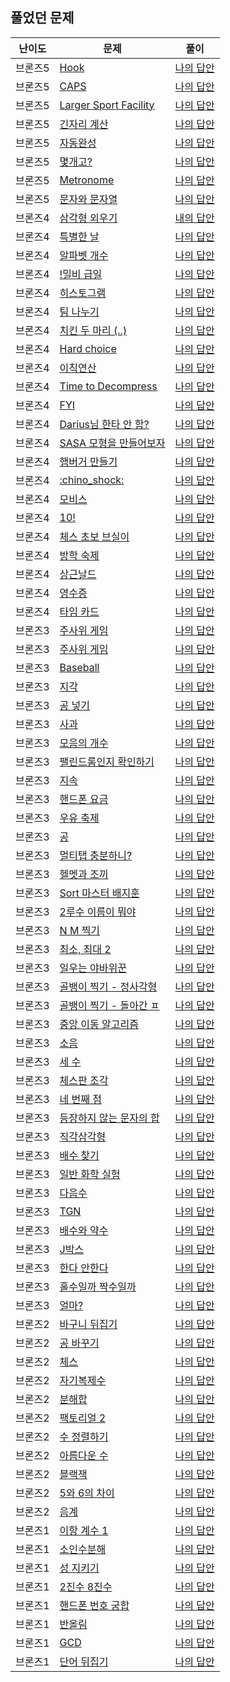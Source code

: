 
## 풀었던 문제

| 난이도                                                                     | 문제                                                           | 풀이                                                                                |
|-------------------------------------------------------------------------|--------------------------------------------------------------|-----------------------------------------------------------------------------------|
| 브론즈5                                                                    | [Hook](https://www.acmicpc.net/problem/10189)                | [나의 답안](https://github.com/LSapee/AlgorithmCPP/blob/main/boj_bronze/num10189.cpp) |
| 브론즈5                                                                    | [CAPS](https://www.acmicpc.net/problem/15000)                | [나의 답안](https://github.com/LSapee/AlgorithmCPP/blob/main/boj_bronze/num15000.cpp) |
| 브론즈5                                                                    | [Larger Sport Facility](https://www.acmicpc.net/problem/16099) | [나의 답안](https://github.com/LSapee/AlgorithmCPP/blob/main/boj_bronze/num16099.cpp) |
| 브론즈5                                                                    | [긴자리 계산](https://www.acmicpc.net/problem/2338)               | [나의 답안](https://github.com/LSapee/AlgorithmCPP/blob/main/boj_bronze/num2338.cpp)  |
| 브론즈5                                                                    | [자동완성](https://www.acmicpc.net/problem/24883)                | [나의 답안](https://github.com/LSapee/AlgorithmCPP/blob/main/boj_bronze/num24883.cpp) |
| 브론즈5                                                                    | [몇개고?](https://www.acmicpc.net/problem/27294)                | [나의 답안](https://github.com/LSapee/AlgorithmCPP/blob/main/boj_bronze/num27294.cpp) |
| 브론즈5                                                                    | [Metronome](https://www.acmicpc.net/problem/27389)           | [나의 답안](https://github.com/LSapee/AlgorithmCPP/blob/main/boj_bronze/num27389.cpp) |
| 브론즈5                                                                    | [문자와 문자열](https://www.acmicpc.net/problem/27866)             | [나의 답안](https://github.com/LSapee/AlgorithmCPP/blob/main/boj_bronze/num27866.cpp) |
| 브론즈4                                                                    | [삼각형 외우기](https://www.acmicpc.net/problem/10101)             | [내의 답안](https://github.com/LSapee/AlgorithmCPP/blob/main/boj_bronze/num10101.cpp) |
| 브론즈4                                                                    | [특별한 날](https://www.acmicpc.net/problem/10768)               | [나의 답안](https://github.com/LSapee/AlgorithmCPP/blob/main/boj_bronze/num10768.cpp) |
| 브론즈4                                                                    | [알파벳 개수](https://www.acmicpc.net/problem/10808)              | [나의 답안](https://github.com/LSapee/AlgorithmCPP/blob/main/boj_bronze/num10808.cpp) |
| 브론즈4                                                                    | [!밀비 급일](https://www.acmicpc.net/problem/11365)              | [나의 답안](https://github.com/LSapee/AlgorithmCPP/blob/main/boj_bronze/num11365.cpp) |
| 브론즈4                                                                    | [히스토그램](https://www.acmicpc.net/problem/13752)               | [나의 답안](https://github.com/LSapee/AlgorithmCPP/blob/main/boj_bronze/num13752.cpp) |
| 브론즈4                                                                    | [팀 나누기](https://www.acmicpc.net/problem/13866)               | [나의 답안](https://github.com/LSapee/AlgorithmCPP/blob/main/boj_bronze/num13866.cpp) |
| 브론즈4                                                                    | [치킨 두 마리 (..)](https://www.acmicpc.net/problem/14489)        | [나의 답안](https://github.com/LSapee/AlgorithmCPP/blob/main/boj_bronze/num14489.cpp) |
| 브론즈4                                                                    | [Hard choice](https://www.acmicpc.net/problem/15059)         | [나의 답안](https://github.com/LSapee/AlgorithmCPP/blob/main/boj_bronze/num15059.cpp) |
| 브론즈4                                                                    | [이칙연산](https://www.acmicpc.net/problem/15726)                | [나의 답안](https://github.com/LSapee/AlgorithmCPP/blob/main/boj_bronze/num15726.cpp) |
| 브론즈4                                                                    | [Time to Decompress](https://www.acmicpc.net/problem/17010)  | [나의 답안](https://github.com/LSapee/AlgorithmCPP/blob/main/boj_bronze/num17010.cpp) |
| 브론즈4                                                                    | [FYI](https://www.acmicpc.net/problem/17863)                 | [나의 답안](https://github.com/LSapee/AlgorithmCPP/blob/main/boj_bronze/num17863.cpp) |
| 브론즈4                                                                    | [Darius님 한타 안 함?](https://www.acmicpc.net/problem/20499)     | [나의 답안](https://github.com/LSapee/AlgorithmCPP/blob/main/boj_bronze/num20499.cpp) |
| 브론즈4                                                                    | [SASA 모형을 만들어보자](https://www.acmicpc.net/problem/23825)      | [나의 답안](https://github.com/LSapee/AlgorithmCPP/blob/main/boj_bronze/num23825.cpp) |
| 브론즈4                                                                    | [햄버거 만들기](https://www.acmicpc.net/problem/25628)             | [나의 답안](https://github.com/LSapee/AlgorithmCPP/blob/main/boj_bronze/num25628.cpp) |
| 브론즈4                                                                    | [:chino_shock:](https://www.acmicpc.net/problem/27310)       | [나의 답안](https://github.com/LSapee/AlgorithmCPP/blob/main/boj_bronze/num27310.cpp) |
| 브론즈4                                                                    | [모비스](https://www.acmicpc.net/problem/28074)                 | [나의 답안](https://github.com/LSapee/AlgorithmCPP/blob/main/boj_bronze/num28074.cpp) |
| 브론즈4                                                                    | [10!](https://www.acmicpc.net/problem/28352)                 | [나의 답안](https://github.com/LSapee/AlgorithmCPP/blob/main/boj_bronze/num28352.cpp) |
| 브론즈4                                                                    | [체스 초보 브실이](https://www.acmicpc.net/problem/29725)           | [나의 답안](https://github.com/LSapee/AlgorithmCPP/blob/main/boj_bronze/num29725.cpp) |
| 브론즈4                                                                    | [방학 숙제](https://www.acmicpc.net/problem/5532)                | [나의 답안](https://github.com/LSapee/AlgorithmCPP/blob/main/boj_bronze/num5532.cpp)  |
| 브론즈4                                                                    | [상근날드](https://www.acmicpc.net/problem/5543)                 | [나의 답안](https://github.com/LSapee/AlgorithmCPP/blob/main/boj_bronze/num5543.cpp)  |
| 브론즈4                                                                    | [영수증](https://www.acmicpc.net/problem/5565)                  | [나의 답안](https://github.com/LSapee/AlgorithmCPP/blob/main/boj_bronze/num5565.cpp)  |
| 브론즈4                                                                    | [타임 카드](https://www.acmicpc.net/problem/5575)                | [나의 답안](https://github.com/LSapee/AlgorithmCPP/blob/main/boj_bronze/num5575.cpp)  |
| 브론즈3                                                                    | [주사위 게임](https://www.acmicpc.net/problem/10103)              | [나의 답안](https://github.com/LSapee/AlgorithmCPP/blob/main/boj_bronze/num10103.cpp) |
| 브론즈3                                                                    | [주사위 게임](https://www.acmicpc.net/problem/2476)               | [나의 답안](https://github.com/LSapee/AlgorithmCPP/blob/main/boj_bronze/num2476.cpp)  |
| 브론즈3                                                                    | [Baseball](https://www.acmicpc.net/problem/10214)            | [나의 답안](https://github.com/LSapee/AlgorithmCPP/blob/main/boj_bronze/num10214.cpp) |
| 브론즈3                                                                    | [지각](https://www.acmicpc.net/problem/10419)                  | [나의 답안](https://github.com/LSapee/AlgorithmCPP/blob/main/boj_bronze/num10419.cpp) |
| 브론즈3                                                                    | [공 넣기](https://www.acmicpc.net/problem/10810)                | [나의 답안](https://github.com/LSapee/AlgorithmCPP/blob/main/boj_bronze/num10810.cpp) |
| 브론즈3                                                                    | [사과](https://www.acmicpc.net/problem/10833)                  | [나의 답안](https://github.com/LSapee/AlgorithmCPP/blob/main/boj_bronze/num10833.cpp) |
| 브론즈3                                                                    | [모음의 개수](https://www.acmicpc.net/problem/10987)              | [나의 답안](https://github.com/LSapee/AlgorithmCPP/blob/main/boj_bronze/num10987.cpp) |
| 브론즈3                                                                    | [팰린드롬인지 확인하기](https://www.acmicpc.net/problem/10988)         | [나의 답안](https://github.com/LSapee/AlgorithmCPP/blob/main/boj_bronze/num10988.cpp) |
| 브론즈3                                                                    | [지속](https://www.acmicpc.net/problem/11648)                  | [나의 답안](https://github.com/LSapee/AlgorithmCPP/blob/main/boj_bronze/num11648.cpp) |
| 브론즈3                                                                    | [핸드폰 요금](https://www.acmicpc.net/problem/1267)               | [나의 답안](https://github.com/LSapee/AlgorithmCPP/blob/main/boj_bronze/num1267.cpp)  |
| 브론즈3                                                                    | [우유 축제](https://www.acmicpc.net/problem/14720)               | [나의 답안](https://github.com/LSapee/AlgorithmCPP/blob/main/boj_bronze/num14720.cpp) |
| 브론즈3                                                                    | [공](https://www.acmicpc.net/problem/1547)                    | [나의 답안](https://github.com/LSapee/AlgorithmCPP/blob/main/boj_bronze/num1547.cpp)  |
| 브론즈3                                                                    | [멀티탭 충분하니?](https://www.acmicpc.net/problem/15780)           | [나의 답안](https://github.com/LSapee/AlgorithmCPP/blob/main/boj_bronze/num15780.cpp) |
| 브론즈3                                                                    | [헬멧과 조끼](https://www.acmicpc.net/problem/15781)              | [나의 답안](https://github.com/LSapee/AlgorithmCPP/blob/main/boj_bronze/num15781.cpp) |
| 브론즈3                                                                    | [Sort 마스터 배지훈](https://www.acmicpc.net/problem/17263)        | [나의 답안](https://github.com/LSapee/AlgorithmCPP/blob/main/boj_bronze/num17263.cpp) |
| 브론즈3                                                                    | [2루수 이름이 뭐야](https://www.acmicpc.net/problem/17350)          | [나의 답안](https://github.com/LSapee/AlgorithmCPP/blob/main/boj_bronze/num17350.cpp) |
| 브론즈3                                                                    | [N M 찍기](https://www.acmicpc.net/problem/18883)              | [나의 답안](https://github.com/LSapee/AlgorithmCPP/blob/main/boj_bronze/num18883.cpp) |
| 브론즈3                                                                    | [최소, 최대 2 ](https://www.acmicpc.net/problem/20053)           | [나의 답안](https://github.com/LSapee/AlgorithmCPP/blob/main/boj_bronze/num20053.cpp) |
| 브론즈3                                                                    | [일우는 야바위꾼](https://www.acmicpc.net/problem/20361)            | [나의 답안](https://github.com/LSapee/AlgorithmCPP/blob/main/boj_bronze/num20361.cpp) |
| 브론즈3                                                                    | [골뱅이 찍기 - 정사각형](https://www.acmicpc.net/problem/23794)       | [나의 답안](https://github.com/LSapee/AlgorithmCPP/blob/main/boj_bronze/num23794.cpp) |
| 브론즈3                                                                    | [골뱅이 찍기 - 돌아간 ㅍ](https://www.acmicpc.net/problem/23812)      | [나의 답안](https://github.com/LSapee/AlgorithmCPP/blob/main/boj_bronze/num23812.cpp) |
| 브론즈3                                                                    | [중앙 이동 알고리즘](https://www.acmicpc.net/problem/2903)           | [나의 답안](https://github.com/LSapee/AlgorithmCPP/blob/main/boj_bronze/num2903.cpp)  |
| 브론즈3                                                                    | [소음](https://www.acmicpc.net/problem/2935)                   | [나의 답안](https://github.com/LSapee/AlgorithmCPP/blob/main/boj_bronze/num2935.cpp)  |
| 브론즈3                                                                    | [세 수](https://www.acmicpc.net/problem/2985)                  | [나의 답안](https://github.com/LSapee/AlgorithmCPP/blob/main/boj_bronze/num2985.cpp)  |
| 브론즈3                                                                    | [체스판 조각](https://www.acmicpc.net/problem/3004)               | [나의 답안](https://github.com/LSapee/AlgorithmCPP/blob/main/boj_bronze/num3004.cpp)  |
| 브론즈3                                                                    | [네 번째 점](https://www.acmicpc.net/problem/3009)               | [나의 답안](https://github.com/LSapee/AlgorithmCPP/blob/main/boj_bronze/num3009.cpp)  |
| 브론즈3                                                                    | [등장하지 않는 문자의 합](https://www.acmicpc.net/problem/3059)        | [나의 답안](https://github.com/LSapee/AlgorithmCPP/blob/main/boj_bronze/num3059.cpp)  |
| 브론즈3                                                                    | [직각삼각형](https://www.acmicpc.net/problem/4153)                | [나의 답안](https://github.com/LSapee/AlgorithmCPP/blob/main/boj_bronze/num4153.cpp)  |
| 브론즈3                                                                    | [배수 찾기](https://www.acmicpc.net/problem/4504)                | [나의 답안](https://github.com/LSapee/AlgorithmCPP/blob/main/boj_bronze/num4504.cpp)  |
| 브론즈3                                                                    | [일반 화학 실험](https://www.acmicpc.net/problem/4766)             | [나의 답안](https://github.com/LSapee/AlgorithmCPP/blob/main/boj_bronze/num4766.cpp)  |
| 브론즈3                                                                    | [다음수](https://www.acmicpc.net/problem/4880)                  | [나의 답안](https://github.com/LSapee/AlgorithmCPP/blob/main/boj_bronze/num4880.cpp)  |
| 브론즈3                                                                    | [TGN](https://www.acmicpc.net/problem/5063)                  | [나의 답안](https://github.com/LSapee/AlgorithmCPP/blob/main/boj_bronze/num5063.cpp)  |
| 브론즈3                                                                    | [배수와 약수](https://www.acmicpc.net/problem/5086)               | [나의 답안](https://github.com/LSapee/AlgorithmCPP/blob/main/boj_bronze/num5086.cpp)  |
| 브론즈3                                                                    | [J박스](https://www.acmicpc.net/problem/5354)                  | [나의 답안](https://github.com/LSapee/AlgorithmCPP/blob/main/boj_bronze/num5354.cpp)  |
| 브론즈3                                                                    | [한다 안한다](https://www.acmicpc.net/problem/5789)               | [나의 답안](https://github.com/LSapee/AlgorithmCPP/blob/main/boj_bronze/num5789.cpp)  |
| 브론즈3                                                                    | [홀수일까 짝수일까](https://www.acmicpc.net/problem/5988)            | [나의 답안](https://github.com/LSapee/AlgorithmCPP/blob/main/boj_bronze/num5988.cpp)  |
| 브론즈3                                                                    | [얼마?](https://www.acmicpc.net/problem/9325)                  | [나의 답안](https://github.com/LSapee/AlgorithmCPP/blob/main/boj_bronze/num9325.cpp)  |
| 브론즈2                                                                    | [바구니 뒤집기](https://www.acmicpc.net/problem/10811)             | [나의 답안](https://github.com/LSapee/AlgorithmCPP/blob/main/boj_bronze/num10811.cpp) |
| 브론즈2                                                                    | [공 바꾸기](https://www.acmicpc.net/problem/10813)               | [나의 답안](https://github.com/LSapee/AlgorithmCPP/blob/main/boj_bronze/num10813.cpp) |
| 브론즈2                                                                    | [체스](https://www.acmicpc.net/problem/17122)                  | [나의 답안](https://github.com/LSapee/AlgorithmCPP/blob/main/boj_bronze/num17122.cpp) |
| 브론즈2                                                                    | [자기복제수](https://www.acmicpc.net/problem/2028)                | [나의 답안](https://github.com/LSapee/AlgorithmCPP/blob/main/boj_bronze/num2028.cpp)  |
| 브론즈2                                                                    | [분해합](https://www.acmicpc.net/problem/2231)                  | [나의 답안](https://github.com/LSapee/AlgorithmCPP/blob/main/boj_bronze/num2231.cpp)  |
| 브론즈2                                                                    | [팩토리얼 2](https://www.acmicpc.net/problem/27433)              | [나의 답안](https://github.com/LSapee/AlgorithmCPP/blob/main/boj_bronze/num27433.cpp) |
| 브론즈2                                                                    | [수 정렬하기](https://www.acmicpc.net/problem/2750)               | [나의 답안](https://github.com/LSapee/AlgorithmCPP/blob/main/boj_bronze/num2750.cpp)  |
| 브론즈2                                                                    | [아름다운 수](https://www.acmicpc.net/problem/2774)               | [나의 답안](https://github.com/LSapee/AlgorithmCPP/blob/main/boj_bronze/num2774.cpp)  |
| 브론즈2                                                                    | [블랙잭](https://www.acmicpc.net/problem/2798)                  | [나의 답안](https://github.com/LSapee/AlgorithmCPP/blob/main/boj_bronze/num2798.cpp)  |
| 브론즈2                                                                    | [5와 6의 차이](https://www.acmicpc.net/problem/2864)             | [나의 답안](https://github.com/LSapee/AlgorithmCPP/blob/main/boj_bronze/num2864.cpp)  |
| 브론즈2                                                                    | [음계](https://www.acmicpc.net/problem/2920)                   | [나의 답안](https://github.com/LSapee/AlgorithmCPP/blob/main/boj_bronze/num2920.cpp)  |
| 브론즈1                                                                    | [이항 계수 1](https://www.acmicpc.net/problem/11050)             | [나의 답안](https://github.com/LSapee/AlgorithmCPP/blob/main/boj_bronze/num11050.cpp) |
| 브론즈1                                                                    | [소인수분해](https://www.acmicpc.net/problem/11653)               | [나의 답안](https://github.com/LSapee/AlgorithmCPP/blob/main/boj_bronze/num11653.cpp) |
| 브론즈1                                                                    | [성 지키기](https://www.acmicpc.net/problem/1236)                | [나의 답안](https://github.com/LSapee/AlgorithmCPP/blob/main/boj_bronze/num1236.cpp)  |
| 브론즈1                                                                    | [2진수 8진수](https://www.acmicpc.net/problem/1373)              | [나의 답안](https://github.com/LSapee/AlgorithmCPP/blob/main/boj_bronze/num1373.cpp)  |
| 브론즈1                                                                    | [핸드폰 번호 궁합](https://www.acmicpc.net/problem/17202)           | [나의 답안](https://github.com/LSapee/AlgorithmCPP/blob/main/boj_bronze/num17202.cpp) |
| 브론즈1                                                                    | [반올림](https://www.acmicpc.net/problem/2033)                  | [나의 답안](https://github.com/LSapee/AlgorithmCPP/blob/main/boj_bronze/num2033.cpp)  |
| 브론즈1                                                                    | [GCD](https://www.acmicpc.net/problem/5344)                  | [나의 답안](https://github.com/LSapee/AlgorithmCPP/blob/main/boj_bronze/num5344.cpp)  |
| 브론즈1                                                                    | [단어 뒤집기](https://www.acmicpc.net/problem/9093)               | [나의 답안](https://github.com/LSapee/AlgorithmCPP/blob/main/boj_bronze/num9093.cpp)  |
